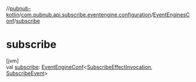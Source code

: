 //[pubnub-kotlin](../../../index.md)/[com.pubnub.api.subscribe.eventengine.configuration](../index.md)/[EventEnginesConf](index.md)/[subscribe](subscribe.md)

# subscribe

[jvm]\
val [subscribe](subscribe.md): [EventEngineConf](../../com.pubnub.api.eventengine/-event-engine-conf/index.md)&lt;[SubscribeEffectInvocation](../../com.pubnub.api.subscribe.eventengine.effect/-subscribe-effect-invocation/index.md), [SubscribeEvent](../../com.pubnub.api.subscribe.eventengine.event/-subscribe-event/index.md)&gt;
